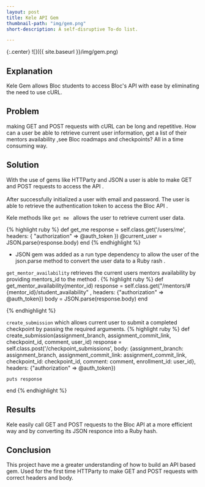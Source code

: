 ```yaml
---
layout: post
title: Kele API Gem
thumbnail-path: "img/gem.png"
short-description: A self-disruptive To-do list.

---
```


{:.center}
![]({{ site.baseurl }}/img/gem.png)

## Explanation

Kele Gem allows Bloc students to access Bloc's API with ease by eliminating the need to use cURL.

## Problem
making GET and POST requests with cURL can be long and repetitive. How can a user be able to retrieve current user information, get a list of their mentors availability ,see Bloc roadmaps and checkpoints? All in a time consuming way.

## Solution
With the use of gems like HTTParty and JSON a user is able to make GET and POST requests to access the API .
<br><br>
After successfully initialized a user with email and password. The user is able to retrieve the authentication token to access the Bloc API .

Kele methods like `get me ` allows the user to retrieve current user data.

{% highlight ruby %}
def get_me
    response = self.class.get('/users/me', headers: { "authorization" => @auth_token })
    @current_user = JSON.parse(response.body)
end
{% endhighlight  %}

* JSON gem was added as a run type dependency to allow the user of the json.parse method to convert the user data to a Ruby rash .


`get_mentor_availability` retrieves the current users mentors availability by providing mentors_id to the method .
{% highlight ruby %}
def get_mentor_availability(mentor_id)
  response = self.class.get("/mentors/#{mentor_id}/student_availability" , headers: {"authorization" => @auth_token})
  body = JSON.parse(response.body)
end

{% endhighlight  %}

`create_submission` which allows current user to submit a completed checkpoint by passing the required arguments.
{% highlight ruby %}
  def create_submission(assignment_branch, assignment_commit_link, checkpoint_id, comment, user_id)
    response = self.class.post('/checkpoint_submissions', body: {assignment_branch: assignment_branch, assignment_commit_link: assignment_commit_link, checkpoint_id: checkpoint_id, comment: comment, enrollment_id: user_id}, headers: {"authorization" => @auth_token})

    puts response
  end
{% endhighlight  %}
## Results

Kele easily call GET and POST requests to the Bloc API at a more efficient way and by converting its JSON responce into a Ruby hash.


## Conclusion

This project have me a greater understanding of how to build an API based gem. Used for the first time HTTParty to  make GET and POST requests with correct headers and body.
